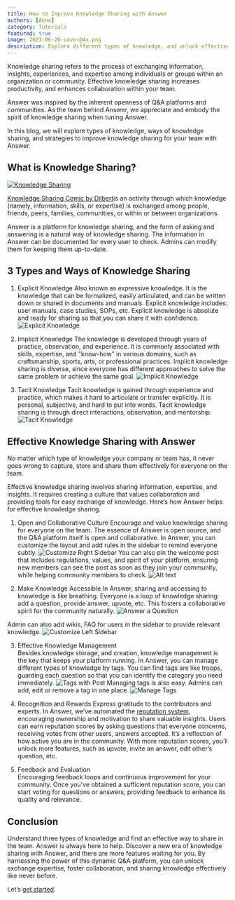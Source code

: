 ```yaml
---
title: How to Improve Knowledge Sharing with Answer
authors: [Anne]
category: Tutorials
featured: true
image: 2023-06-20-cover@4x.png
description: Explore different types of knowledge, and unlock effective knowledge sharing for your team with the right strategies and the right tool Answer.
---
```

Knowledge sharing refers to the process of exchanging information, insights, experiences, and expertise among individuals or groups within an organization or community.  Effective knowledge sharing increases productivity, and enhances collaboration within your team.

Answer was inspired by the inherent openness of Q&A platforms and communities. As the team behind Answer, we appreciate and embody the spirit of knowledge sharing when tuning Answer.

In this blog, we will explore types of knowledge, ways of knowledge sharing, and strategies to improve knowledge sharing for your team with Answer.

## What is Knowledge Sharing?

[![Knowledge Sharing](knowledgesharing1.jpeg)](https://www.pinterest.com/pin/140596819595429978/)

[Knowledge Sharing Comic by Dilbert](https://en.wikipedia.org/wiki/Knowledge_sharing)is an activity through which knowledge (namely, information, skills, or expertise) is exchanged among people, friends, peers, families, communities, or within or between organizations.

Answer is a platform for knowledge sharing, and the form of asking and answering is a natural way of knowledge sharing. The information in Answer can be documented for every user to check. Admins can modify them for keeping them up-to-date.

## 3 Types and Ways of Knowledge Sharing

01. Explicit Knowledge
 Also known as expressive knowledge. It is the knowledge that can be formalized, easily articulated, and can be written down or shared in documents and manuals. Explicit knowledge includes: user manuals, case studies, SOPs, etc.
 Explicit knowledge is absolute and ready for sharing so that you can share it with confidence.
   ![Explicit Knowledge](knowledgesharing2.png)

02. Implicit Knowledge
 The knowledge is developed through years of practice, observation, and experience. It is commonly associated with skills, expertise, and "know-how" in various domains, such as craftsmanship, sports, arts, or professional practices.
 Implicit knowledge sharing is diverse, since everyone has different approaches to solve the same problem or achieve the same goal.
    ![Implicit Knowledge](knowledgesharing3.png)

03. Tacit Knowledge
 Tacit knowledge is gained through experience and practice, which makes it hard to articulate or transfer explicitly. It is personal, subjective, and hard to put into words.
 Tacit knowledge sharing is through direct interactions, observation, and mentorship.
   ![Tacit Knowledge](knowledgesharing4.png)

## Effective Knowledge Sharing with Answer

No matter which type of knowledge your company or team has, it never goes wrong to capture, store and share them effectively for everyone on the team.

Effective knowledge sharing involves sharing information, expertise, and insights. It requires creating a culture that values collaboration and providing tools for easy exchange of knowledge. Here’s how Answer helps for effective knowledge sharing.

1. Open and Collaborative Culture
 Encourage and value knowledge sharing for everyone on the team. The essence of Answer is open source, and the Q&A platform itself is open and collaborative.
 In Answer, you can customize the layout and add rules in the sidebar to remind everyone subtly.
 ![Customize Right Sidebar](knowledgesharing5.png)
 You can also pin the welcome post that includes regulations, values, and spirit of your platform, ensuring new members can see the post as soon as they join your community, while helping community members to check.
 ![Alt text](knowledgesharing6.png)
  
2. Make Knowledge Accessible
 In Answer, sharing and accessing to knowledge is like breathing. Everyone is a loop of knowledge sharing: add a question, provide answer, upvote, etc. This fosters a collaborative spirit for the community naturally.
 ![Answer a Question](knowledgesharing7.png)

 Admin can also add wikis, FAQ for users in the sidebar to provide relevant knowledge.
 ![Customize Left Sidebar](knowledgesharing8.png)

3. Effective Knowledge Management  
 Besides knowledge storage, and creation, knowledge management is the key that keeps your platform running. In Answer, you can manage different types of knowledge by tags. You can find tags are like troops, guarding each question so that you can identify the category you need immediately.
 ![Tags with Post](knowledgesharing9.png)
 Managing tags is also easy. Admins can add, edit or remove a tag in one place.
 ![Manage Tags](knowledgesharing10.png)
4. Recognition and Rewards
 Express gratitude to the contributors and experts.
 In Answer, we’ve automated the [reputation system](https://answer.apache.org/docs/recipes/contents/reputation), encouraging ownership and motivation to share valuable insights. Users can earn reputation scores by asking questions that everyone concerns, receiving votes from other users, answers accepted. It’s a reflection of how active you are in the community. With more reputation scores, you’ll unlock more features, such as upvote, invite an answer, edit other’s question, etc.

5. Feedback and Evaluation  
 Encouraging feedback loops and continuous improvement for your community. Once you've obtained a sufficient reputation score, you can start voting for questions or answers, providing feedback to enhance its quality and relevance.

## Conclusion

Understand three types of knowledge and find an effective way to share in the team. Answer is always here to help. Discover a new era of knowledge sharing with Answer, and there are more features waiting for you. By harnessing the power of this dynamic Q&A platform, you can unlock exchange expertise, foster collaboration, and sharing knowledge effectively like never before.

Let’s [get started](https://answer.apache.org/docs).
